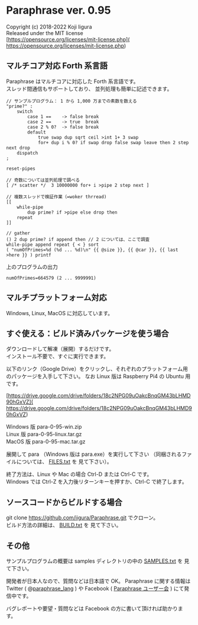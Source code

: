# Paraphrase ver. 0.95
Copyright (c) 2018-2022 Koji Iigura  
Released under the MIT license  
[https://opensource.org/licenses/mit-license.php](
https://opensource.org/licenses/mit-license.php)


## マルチコア対応 Forth 系言語
Paraphrase はマルチコアに対応した Forth 系言語です。  
スレッド間通信もサポートしており、
並列処理も簡単に記述できます。

    // サンプルプログラム： 1 から 1,000 万までの素数を数える
    "prime?" :
        switch
            case 1 ==    -> false break
            case 2 ==    -> true  break
            case 2 % 0?  -> false break
            default
                true swap dup sqrt ceil >int 1+ 3 swap
                for+ dup i % 0? if swap drop false swap leave then 2 step next drop
        dispatch
    ;

    reset-pipes

    // 奇数については並列処理で調べる
    [ /* scatter */  3 10000000 for+ i >pipe 2 step next ]

    // 複数スレッドで検証作業（=woker thrread)
    [[
        while-pipe
            dup prime? if >pipe else drop then
        repeat
    ]]

    // gather
    () 2 dup prime? if append then // 2 については、ここで調査
    while-pipe append repeat { < } sort
    ( "numOfPrimes=%d (%d ... %d)\n" {{ @size }}, {{ @car }}, {{ last >here }} ) printf

上のプログラムの出力

    numOfPrimes=664579 (2 ... 9999991)


## マルチプラットフォーム対応
Windows, Linux, MacOS に対応しています。


## すぐ使える：ビルド済みパッケージを使う場合
ダウンロードして解凍（展開）するだけです。  
インストール不要で、すぐに実行できます。

以下のリンク（Google Drive）をクリックし、それぞれのプラットフォーム用のパッケージを入手して下さい。
なお Linux 版は Raspberry Pi4 の Ubuntu 用です。

[https://drive.google.com/drive/folders/18c2NPG09uOakcBnqGM43bLHMD90hGxVZ](
https://drive.google.com/drive/folders/18c2NPG09uOakcBnqGM43bLHMD90hGxVZ)

Windows 版 para-0-95-win.zip  
Linux 版 para-0-95-linux.tar.gz  
MacOS 版 para-0-95-mac.tar.gz  

展開して para （Windows 版は para.exe）を実行して下さい
（同梱されるファイルについては、
[FILES.txt](http://github.com/iigura/paraphrase/blob/master/FILES.txt) を
見て下さい）。

終了方法は、Linux や Mac の場合 Ctrl-D または Ctrl-C です。  
Windows では Ctrl-Z を入力後リターンキーを押すか、Ctrl-C で終了します。


## ソースコードからビルドする場合
git clone https://github.com/iigura/Paraphrase.git でクローン。  
ビルド方法の詳細は、
[BUILD.txt](http://github.com/iigura/paraphrase/blob/master/BUILD.txt) を
見て下さい。


## その他
サンプルプログラムの概要は samples ディレクトリの中の
[SAMPLES.txt](http://github.com/iigura/paraphrase/blob/master/samples/SAMPLES.txt) を
見て下さい。

開発者が日本人なので、質問などは日本語で OK。 
Paraphrase に関する情報は Twitter ( @[paraphrase_lang](
https://twitter.com/paraphrase_lang) ) や Facebook ( [Paraphrase ユーザー会](
https://www.facebook.com/groups/219684655627070/) ) にて発信中です。

バグレポートや要望・質問などは Facebook の方に書いて頂ければ助かります。

